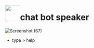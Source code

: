 <h1> <img style="height:50px;" src="https://s2.uupload.ir/files/pngwing.com(1)_8uw5.png">chat bot speaker</h1>

![Screenshot (67)](https://user-images.githubusercontent.com/109140672/230370479-efa8f9b7-adcb-47ff-a36d-68c2ce52695f.png)

* type > help
